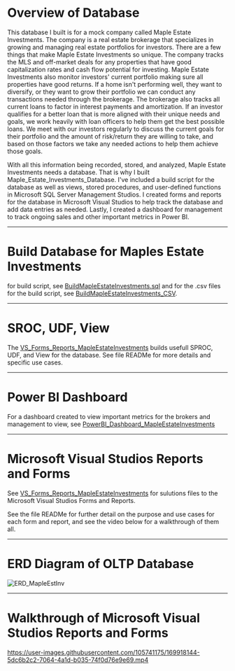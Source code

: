 # Overview of Database

This database I built is for a mock company called Maple Estate Investments. The company is a real estate brokerage that specializes in growing and managing real estate portfolios for investors. There are a few things that make Maple Estate Investments so unique. The company tracks the MLS and off-market deals for any properties that have good capitalization rates and cash flow potential for investing. Maple Estate Investments also monitor investors' current portfolio making sure all properties have good returns. If a home isn't performing well, they want to diversify, or they want to grow their portfolio we can conduct any transactions needed through the brokerage. The brokerage also tracks all current loans to factor in interest payments and amortization. If an investor qualifies for a better loan that is more aligned with their unique needs and goals, we work heavily with loan officers to help them get the best possible loans. We meet with our investors regularly to discuss the current goals for their portfolio and the amount of risk/return they are willing to take, and based on those factors we take any needed actions to help them achieve those goals.

With all this information being recorded, stored, and analyzed, Maple Estate Investments needs a database. That is why I built Maple_Estate_Investments_Database. I've included a build script for the database as well as views, stored procedures, and user-defined functions in Microsoft SQL Server Management Studios. I created forms and reports for the database in Microsoft Visual Studios to help track the database and add data entries as needed. Lastly, I created a dashboard for management to track ongoing sales and other important metrics in Power BI.

---

# Build Database for Maples Estate Investments
for build script, see [BuildMapleEstateInvestments.sql](https://github.com/Retzio/MapleEstateInvestments_Database/blob/main/BuildMapleEstateInvestments.sql) and for the .csv files for the build script, see [BuildMapleEstateInvestments_CSV](https://github.com/Retzio/MapleEstateInvestments_Database/tree/main/BuildMapleEstateInvestments_CSV).

---

# SROC, UDF, View
The [VS_Forms_Reports_MapleEstateInvestments](https://github.com/Retzio/MapleEstateInvestments_Database/tree/main/VS_Forms_Reports_MapleEstateInvestments)
builds usefull SPROC, UDF, and View for the database. See file READMe for more details and specific use cases.

---

# Power BI Dashboard
For a dashboard created to view important metrics for the brokers and management to view, see [PowerBI_Dashboard_MapleEstateInvestments](https://github.com/Retzio/MapleEstateInvestments_Database/tree/main/PowerBI_Dashboard_MapleEstateInvestments)

---

# Microsoft Visual Studios Reports and Forms
See [VS_Forms_Reports_MapleEstateInvestments](https://github.com/Retzio/MapleEstateInvestments_Database/tree/main/VS_Forms_Reports_MapleEstateInvestments) for sulutions files to the Microsoft Visual Studios Forms and Reports. 

See the file READMe for further detail on the purpose and use cases for each form and report, and see the video below for a walkthrough of them all.

---

# ERD Diagram of OLTP Database
![ERD_MapleEstInv](https://user-images.githubusercontent.com/105741175/169903508-ba2700a8-b0e0-4bf4-8fd6-782307879864.PNG)

---

# Walkthrough of Microsoft Visual Studios Reports and Forms

https://user-images.githubusercontent.com/105741175/169918144-5dc6b2c2-7064-4a1d-b035-74f0d76e9e69.mp4

